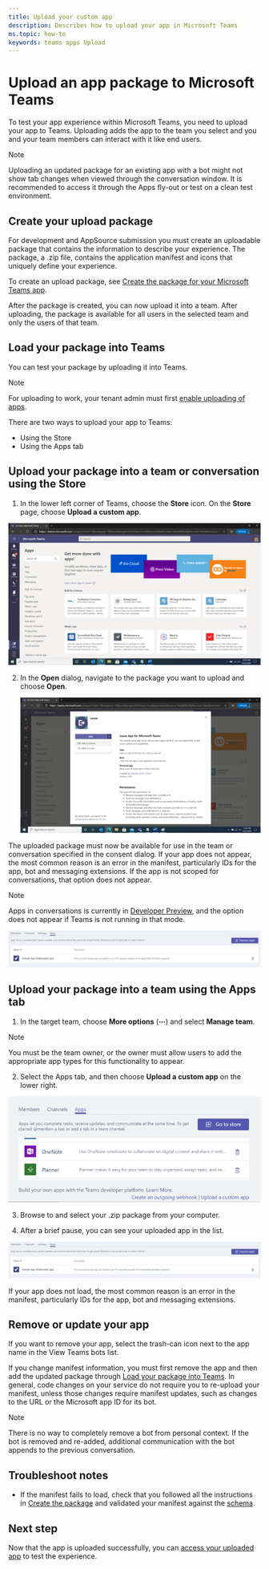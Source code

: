 ```yaml
---
title: Upload your custom app
description: Describes how to upload your app in Microsoft Teams
ms.topic: how-to
keywords: teams apps Upload
---
```

# Upload an app package to Microsoft Teams

To test your app experience within Microsoft Teams, you need to upload your app to Teams. Uploading adds the app to the team you select and you and your team members can interact with it like end users.

> [!NOTE]
> Uploading an updated package for an existing app with a bot might not show tab changes when viewed through the conversation window. It is recommended to access it through the Apps fly-out or test on a clean test environment.

## Create your upload package

For development and AppSource submission you must create an uploadable package that contains the information to describe your experience. The package, a .zip file, contains the application manifest and icons that uniquely define your experience.

To create an upload package, see [Create the package for your Microsoft Teams app](../build-and-test/apps-package.md).

After the package is created, you can now upload it into a team. After uploading, the package is available for all users in the selected team and only the users of that team.

## Load your package into Teams

You can test your package by uploading it into Teams.

> [!NOTE]
> For uploading to work, your tenant admin must first [enable uploading of apps](/microsoftteams/admin-settings).

There are two ways to upload your app to Teams:

* Using the Store
* Using the Apps tab

## Upload your package into a team or conversation using the Store

1. In the lower left corner of Teams, choose the **Store** icon. On the **Store** page, choose **Upload a custom app**.

  ![View team](../../assets/images/store-upload-a-custom-app2.png)

2. In the **Open** dialog, navigate to the package you want to upload and choose **Open**.

   ![Add menu](../../assets/images/NewappAddmenudropdown.png)

The uploaded package must now be available for use in the team or conversation specified in the consent dialog. If your app does not appear, the most common reason is an error in the manifest, particularly IDs for the app, bot and messaging extensions. If the app is not scoped for conversations, that option does not appear.

>[!NOTE]
> Apps in conversations is currently in [Developer Preview](../../resources/dev-preview/developer-preview-intro.md), and the option does not appear if Teams is not running in that mode.

![Example of bot in list of uploaded bots](../../assets/images/botinlist.jpg)

## Upload your package into a team using the Apps tab

1. In the target team, choose **More options** (**&#8943;**) and select **Manage team**.

> [!NOTE]
> You must be the team owner, or the owner must allow users to add the appropriate app types for this functionality to appear.

2. Select the Apps tab, and then choose **Upload a custom app** on the lower right.

![Upload entry point](../../assets/images/UploadACustomApp.png)

3. Browse to and select your .zip package from your computer.

4. After a brief pause, you can see your uploaded app in the list.

![Example of bot in list of uploaded bots](../../assets/images/botinlist.jpg)

If your app does not load, the most common reason is an error in the manifest, particularly IDs for the app, bot and messaging extensions.

## Remove or update your app

If you want to remove your app, select the trash-can icon next to the app name in the View Teams bots list.

If you change manifest information, you must first remove the app and then add the updated package through [Load your package into Teams](#load-your-package-into-teams). In general, code changes on your service do not require you to re-upload your manifest, unless those changes require manifest updates, such as changes to the URL or the Microsoft app ID for its bot.

> [!NOTE]
> There is no way to completely remove a bot from personal context. If the bot is removed and re-added, additional communication with the bot appends to the previous conversation.

## Troubleshoot notes

* If the manifest fails to load, check that you followed all the instructions in [Create the package](../../concepts/build-and-test/apps-package.md) and validated your manifest against the [schema](../../resources/schema/manifest-schema.md).

## Next step

Now that the app is uploaded successfully, you can [access your uploaded app](~/concepts/deploy-and-publish/apps-access.md) to test the experience.
